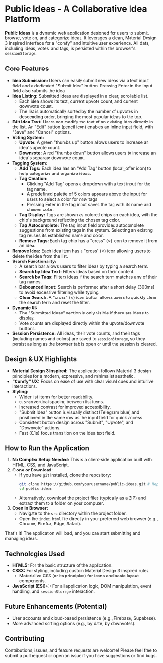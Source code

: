 # Public Ideas - A Collaborative Idea Platform

**Public Ideas** is a dynamic web application designed for users to submit, browse, vote on, and categorize ideas. It leverages a clean, Material Design 3 inspired interface for a "comfy" and intuitive user experience. All data, including ideas, votes, and tags, is persisted within the browser's `sessionStorage`.

## Core Features

- **Idea Submission:** Users can easily submit new ideas via a text input field and a dedicated "Submit Idea" button. Pressing Enter in the input field also submits the idea.
- **Idea Listing:** Submitted ideas are displayed in a clear, scrollable list.
    - Each idea shows its text, current upvote count, and current downvote count.
    - The list is automatically sorted by the number of upvotes in descending order, bringing the most popular ideas to the top.
- **Edit Idea Text:** Users can modify the text of an existing idea directly in the list. An "Edit" button (pencil icon) enables an inline input field, with "Save" and "Cancel" options.
- **Voting System:**
    - **Upvote:** A green "thumbs up" button allows users to increase an idea's upvote count.
    - **Downvote:** A red "thumbs down" button allows users to increase an idea's separate downvote count.
- **Tagging System:**
    - **Add Tags:** Each idea has an "Add Tag" button (local_offer icon) to help categorize and organize ideas.
    - **Tag Creation:**
        - Clicking "Add Tag" opens a dropdown with a text input for the tag name.
        - A predefined palette of 5 colors appears above the input for users to select a color for *new* tags.
        - Pressing Enter in the tag input saves the tag with its name and chosen color.
    - **Tag Display:** Tags are shown as colored chips on each idea, with the chip's background reflecting the chosen tag color.
    - **Tag Autocomplete:** The tag input field provides autocomplete suggestions from existing tags in the system. Selecting an existing tag reuses its established name and color.
    - **Remove Tags:** Each tag chip has a "cross" (×) icon to remove it from an idea.
- **Remove Idea:** Each idea item has a "cross" (×) icon allowing users to delete the idea from the list.
- **Search Functionality:**
    - A search bar allows users to filter ideas by typing a search term.
    - **Search by Idea Text:** Filters ideas based on their content.
    - **Search by Tags:** Filters ideas if the search term matches any of their tag names.
    - **Debounced Input:** Search is performed after a short delay (300ms) to avoid excessive filtering while typing.
    - **Clear Search:** A "cross" (×) icon button allows users to quickly clear the search term and reset the filter.
- **Dynamic UI:**
    - The "Submitted Ideas" section is only visible if there are ideas to display.
    - Vote counts are displayed directly within the upvote/downvote buttons.
- **Session Persistence:** All ideas, their vote counts, and their tags (including names and colors) are saved to `sessionStorage`, so they persist as long as the browser tab is open or until the session is cleared.

## Design & UX Highlights

- **Material Design 3 Inspired:** The application follows Material 3 design principles for a modern, expressive, and minimalist aesthetic.
- **"Comfy" UX:** Focus on ease of use with clear visual cues and intuitive interactions.
- **Styling:**
    - Wider list items for better readability.
    - `0.5rem` vertical spacing between list items.
    - Increased contrast for improved accessibility.
    - "Submit Idea" button is visually distinct (Telegram blue) and positioned in the same row as the input field for quick access.
    - Consistent button design across "Submit", "Upvote", and "Downvote" actions.
    - Fast (0.1s) focus transition on the idea text field.

## How to Run the Application

1.  **No Complex Setup Needed:** This is a client-side application built with HTML, CSS, and JavaScript.
2.  **Clone or Download:**
    *   If you have `git` installed, clone the repository:
        ```bash
        git clone https://github.com/yourusername/public-ideas.git # Replace with the actual repo URL if available
        cd public-ideas
        ```
    *   Alternatively, download the project files (typically as a ZIP) and extract them to a folder on your computer.
3.  **Open in Browser:**
    *   Navigate to the `src` directory within the project folder.
    *   Open the `index.html` file directly in your preferred web browser (e.g., Chrome, Firefox, Edge, Safari).

That's it! The application will load, and you can start submitting and managing ideas.

## Technologies Used

*   **HTML5:** For the basic structure of the application.
*   **CSS3:** For styling, including custom Material Design 3 inspired rules.
    *   Materialize CSS (or its principles) for icons and basic layout components.
*   **JavaScript (ES6+):** For all application logic, DOM manipulation, event handling, and `sessionStorage` interaction.

## Future Enhancements (Potential)

*   User accounts and cloud-based persistence (e.g., Firebase, Supabase).
*   More advanced sorting options (e.g., by date, by downvotes).

## Contributing

Contributions, issues, and feature requests are welcome! Please feel free to submit a pull request or open an issue if you have suggestions or find bugs.
